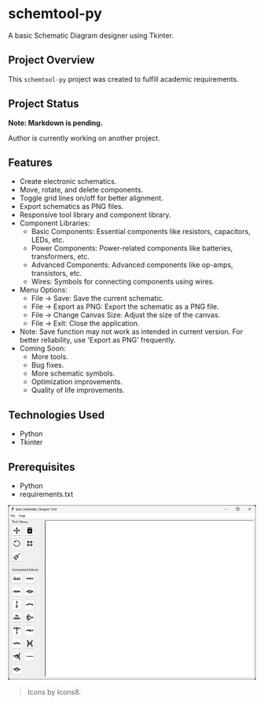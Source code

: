 # schemtool-py
A basic Schematic Diagram designer using Tkinter.

## Project Overview

This `schemtool-py` project was created to fulfill academic requirements.

## Project Status

**Note: Markdown is pending.**

Author is currently working on another project.

## Features

- Create electronic schematics.
- Move, rotate, and delete components.
- Toggle grid lines on/off for better alignment.
- Export schematics as PNG files.
- Responsive tool library and component library.
- Component Libraries:
  - Basic Components: Essential components like resistors, capacitors, LEDs, etc.
  - Power Components: Power-related components like batteries, transformers, etc.
  - Advanced Components: Advanced components like op-amps, transistors, etc.
  - Wires: Symbols for connecting components using wires.
- Menu Options:
  - File -> Save: Save the current schematic.
  - File -> Export as PNG: Export the schematic as a PNG file.
  - File -> Change Canvas Size: Adjust the size of the canvas.
  - File -> Exit: Close the application.
- Note: Save function may not work as intended in current version. For better reliability, use 'Export as PNG' frequently.
- Coming Soon:
  - More tools.
  - Bug fixes.
  - More schematic symbols.
  - Optimization improvements.
  - Quality of life improvements.

## Technologies Used
  - Python
  - Tkinter

## Prerequisites
  - Python
  - requirements.txt

![Screenshot](EZ-UI.png)

> Icons by Icons8.
